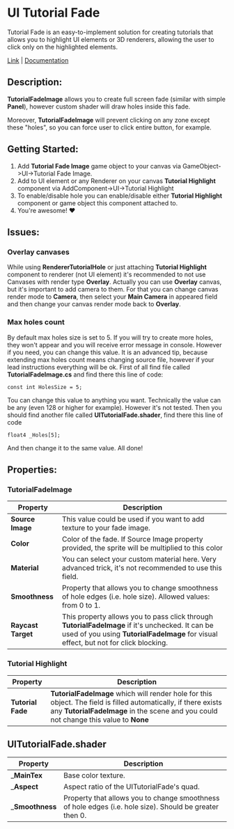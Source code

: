 # UI Tutorial Fade

Tutorial Fade is an easy-to-implement solution for creating tutorials that allows you to highlight UI elements or 3D renderers, allowing the user to click only on the highlighted elements.

[Link](https://assetstore.unity.com/packages/slug/230845) | [Documentation](https://akinat0.github.io/TUTORIAL_FADE/index.html)

## Description:

__TutorialFadeImage__ allows you to create full screen fade (similar with simple __Panel__), however custom shader will draw holes inside this fade.

Moreover, __TutorialFadeImage__ will prevent clicking on any zone except these "holes", so you can force user to click entire button, for example.

## Getting Started:

1. Add __Tutorial Fade Image__ game object to your canvas via GameObject->UI->Tutorial Fade Image.
2. Add to UI element or any Renderer on your canvas __Tutorial Highlight__ component via AddComponent->UI->Tutorial Highlight
3. To enable/disable hole you can enable/disable either __Tutorial Highlight__ component or game object this component attached to.
4. You're awesome! ❤️

## Issues:

### Overlay canvases
While using __RendererTutorialHole__ or just attaching __Tutorial Highlight__ component to renderer (not UI element) it's recommended to not use Canvases with render type __Overlay__.
Actually you can use __Overlay__ canvas, but it's important to add camera to them. For that you can change canvas render mode to __Camera__, then select your __Main Camera__ in appeared field and then change your canvas render mode back to __Overlay__.

### Max holes count
By default max holes size is set to 5. If you will try to create more holes, they won't appear and you will receive error message in console. However if you need, you can change this value. It is an advanced tip, because extending max holes count means changing source file, however if your lead instructions everything will be ok.
First of all find file called __TutorialFadeImage.cs__ and find there this line of code:

    const int HolesSize = 5;
Tou can change this value to anything you want. Technically the value can be any (even 128 or higher for example). However it's not tested.
Then you should find another file called __UITutorialFade.shader__, find there this line of code

    float4 _Holes[5];
And then change it to the same value.
All done!

## Properties:

### TutorialFadeImage

| __Property__                                                                      | __Description__                                                                                                                                                                          |
|-----------------------------------------------------------------------------------|------------------------------------------------------------------------------------------------------------------------------------------------------------------------------------------|
| __Source Image__                                                                  | This value could be used if you want to add texture to your fade image.                                                                                                                  |
| __Color__                                                                         | Color of the fade. If Source Image property provided, the sprite will be multiplied to this color                                                                                        |
| __Material__                                                                      | You can select your custom material here. Very advanced trick, it's not recommended to use this field.                                                                                   |
| __Smoothness__                                                                    | Property that allows you to change smoothness of hole edges (i.e. hole size). Allowed values: from 0 to 1.                                                                               |
| __Raycast Target__                                                                | This property allows you to pass click through __TutorialFadeImage__ if it's unchecked. It can be used of you using __TutorialFadeImage__ for visual effect, but not for click blocking. |


### Tutorial Highlight

| __Property__       | __Description__                                                                                                                                                                                         |
|--------------------|---------------------------------------------------------------------------------------------------------------------------------------------------------------------------------------------------------|
| __Tutorial Fade__  | __TutorialFadeImage__ which will render hole for this object. The field is filled automatically, if there exists any __TutorialFadeImage__ in the scene and you could not change this value to __None__ |

## UITutorialFade.shader


| __Property__       | __Description__                                                                                                                                                                          |
|--------------------|------------------------------------------------------------------------------------------------------------------------------------------------------------------------------------------|
| ___MainTex__       | Base color texture.                                                                                                                                                                      |
| ___Aspect__        | Aspect ratio of the UITutorialFade's quad.                                                                                                                                               |
| ___Smoothness__    | Property that allows you to change smoothness of hole edges (i.e. hole size). Should be greater then 0.                                                                |

